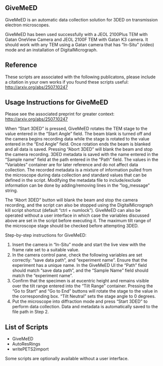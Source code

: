 ## GiveMeED

GiveMeED is an automatic data collection solution for 3DED on transmission electron microscopes.

GiveMeED has been used successfully with a JEOL 2100Plus TEM with Gatan OneView Camera and JEOL 2100F TEM with Gatan K3 camera. It should work with any TEM using a Gatan camera that has “In-Situ” (video) mode and an installation of DigitalMicrograph. 

## Reference 
These scripts are associated with the following publicatons, please include a citation in your own works if you found these scripts useful: 
http://arxiv.org/abs/2507.10247

## Usage Instructions for GiveMeED

Please see the associated preprint for greater context: http://arxiv.org/abs/2507.10247

When “Start 3DED” is pressed, GiveMeED rotates the TEM stage to the value entered in the “Start Angle” field. The beam blank is turned off and the camera begins recording data while the stage is rotated to the value entered in the “End Angle” field. Once rotation ends the beam is blanked and all data is saved. Pressing “Abort 3DED” will blank the beam and stop the camera recording. 3DED metadata is saved with the name entered in the “Sample name” field at the path entered in the “Path” field. The values in the “Variables” container are for later reference and do not affect data collection. The recorded metadata is a mixture of information pulled from the microscope during data collection and standard values that can be defined in the script. Modifying the metadata file to include/exclude information can be done by adding/removing lines in the “log_message” string.

The “Abort 3DED” button will blank the beam and stop the camera recording, and the script can also be stopped using the DigitalMicrograph kill script shortcut (default “ctrl + numlock”). GiveMeED can also be operated without a user interface in which case the variables discussed above are set in the script before executing it. The maximum tilt range of the microscope stage should be checked before attempting 3DED.

Step-by-step instructions for GiveMeED:

1.	Insert the camera in “In-Situ” mode and start the live view with the frame rate set to a suitable value. 
2.	In the camera control pane, check the following variables are set correctly: “save data path”, and “experiment name”. Ensure that the experiment has a unique name. In the GiveMeED UI the “Path” field should match “save data path”, and the “Sample Name” field should match the “experiment name”. 
3.	Confirm that the specimen is at eucentric height and remains visible over the tilt range entered into the “Tilt Range” container. Pressing the “Go to Start” and “Go to End” buttons will rotate the stage to the value in the corresponding box. “Tilt Neutral” sets the stage angle to 0 degrees. 
4.	Put the microscope into diffraction mode and press “Start 3DED” to perform data collection. Data and metadata is automatically saved to the file path in Step 2. 

## List of Scripts 
- GiveMeED
- AutoResRings
- writePETS2import

Some scripts are optionally available without a user interface. 
